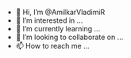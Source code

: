 - 👋 Hi, I’m @AmilkarVladimiR
- 👀 I’m interested in ...
- 🌱 I’m currently learning ...
- 💞️ I’m looking to collaborate on ...
- 📫 How to reach me ...

<!---/AmilkarVladimiR is a ✨ special ✨ repository because its `README.md` (this file) appears on your GitHub profile.
You AmilkarVladimiRcan click the Preview link to take a look at your changes.
--->
